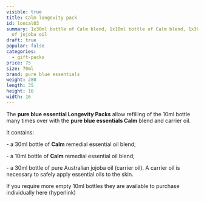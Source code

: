```yaml
---
visible: true
title: Calm longevity pack
id: loncal03
summary: 1x30ml bottle of Calm blend, 1x10ml bottle of Calm blend, 1x30ml bottle
  of jojoba oil
draft: true
popular: false
categories:
  - gift-packs
price: 75
size: 70ml
brand: pure blue essentials
weight: 280
length: 35
height: 16
width: 16
---
```

The **pure blue essential Longevity Packs** allow refilling of the 10ml bottle many times over with the **pure blue essentials Calm** blend and carrier oil. 

It contains:

\- a 30ml bottle of **Calm** remedial essential oil blend;

\- a 10ml bottle of **Calm** remedial essential oil blend;

\- a 30ml bottle of pure Australian jojoba oil (carrier oil). A carrier oil is necessary to safely apply essential oils to the skin.

If you require more empty 10ml bottles they are available to purchase individually here (hyperlink)
